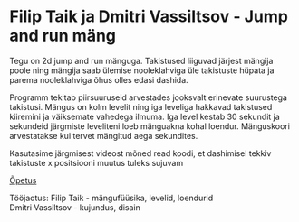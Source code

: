 #  Filip Taik ja Dmitri Vassiltsov - Jump and run mäng

Tegu on 2d jump and run mänguga. Takistused liiguvad järjest mängija poole ning mängija saab ülemise nooleklahviga üle takistuste hüpata ja parema nooleklahviga õhus olles edasi dashida.

Programm tekitab piirsuuruseid arvestades jooksvalt erinevate suurustega takistusi. Mängus on kolm levelit ning iga leveliga hakkavad takistused kiiremini ja väiksemate vahedega ilmuma. Iga level kestab 30 sekundit ja sekundeid järgmiste leveliteni loeb mänguakna kohal loendur. Mänguskoori arvestatakse kui tervet mängitud aega sekundites.

Kasutasime järgmisest videost mõned read koodi, et dashimisel tekkiv takistuste x positsiooni muutus tuleks sujuvam

[Õpetus](https://www.youtube.com/watch?v=8uIt9a2XBrw&t=153s "Õpetus")

Tööjaotus: 
Filip Taik - mängufüüsika, levelid, loendurid\
Dmitri Vassiltsov - kujundus, disain 



